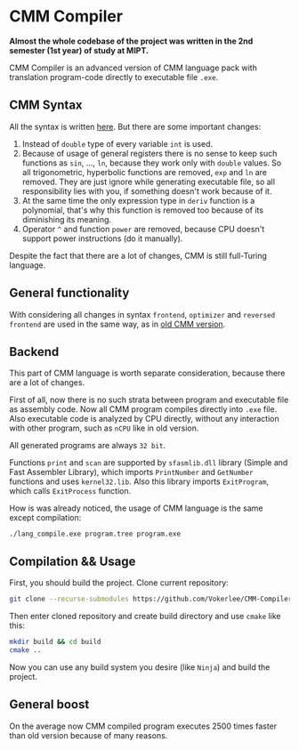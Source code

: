 # CMM Compiler

**Almost the whole codebase of the project was written in the 2nd semester (1st year) of study at MIPT.**

CMM Compiler is an advanced version of CMM language pack with translation program-code directly to executable file `.exe`.

## CMM Syntax

 All the syntax is written [here](https://github.com/Vokerlee/CMM-Language/blob/master/README.md). But there are some important changes:
 
 1. Instead of `double` type of every variable `int` is used.
 2. Because of usage of general registers there is no sense to keep such functions as `sin`, ..., `ln`, because they work only with `double` values. So all trigonometric, hyperbolic functions are removed, `exp` and `ln` are removed. They are just ignore while generating executable file, so all responsibility lies with you, if something doesn't work because of it.
 3. At the same time the only expression type in `deriv` function is a polynomial, that's why this function is removed too because of its diminishing its meaning.
 4. Operator `^` and function `power` are removed, because CPU doesn't support power instructions (do it manually).

Despite the fact that there are a lot of changes, CMM is still full-Turing language.

## General functionality

With considering all changes in syntax `frontend`, `optimizer` and `reversed frontend` are used in the same way, as in [old CMM version](https://github.com/Vokerlee/CMM-Language/blob/master/README.md).

## Backend

This part of CMM language is worth separate consideration, because there are a lot of changes.

First of all, now there is no such strata between program and executable file as assembly code. Now all CMM program compiles directly into `.exe` file. Also executable code is analyzed by CPU directly, without any interaction with other program, such as `nCPU` like in old version.

All generated programs are always `32 bit`.

Functions `print` and `scan` are supported by `sfasmlib.dll` library (Simple and Fast Assembler Library), which imports `PrintNumber` and `GetNumber` functions and uses `kernel32.lib`. Also this library imports `ExitProgram`, which calls `ExitProcess` function.

How is was already noticed, the usage of CMM language is the same except compilation:
```batch
./lang_compile.exe program.tree program.exe
```

## Compilation && Usage

First, you should build the project. Clone current repository:

```bash
git clone --recurse-submodules https://github.com/Vokerlee/CMM-Compiler.git
```

Then enter cloned repository and create build directory and use `cmake` like this:

```bash
mkdir build && cd build
cmake ..
```

Now you can use any build system you desire (like `Ninja`) and build the project.

## General boost

On the average now CMM compiled program executes 2500 times faster than old version because of many reasons.
